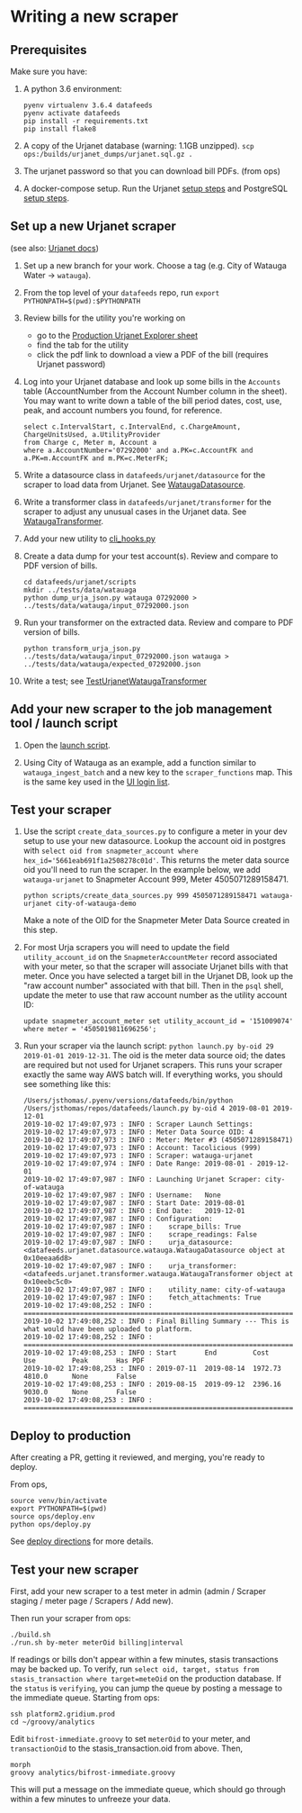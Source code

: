 # Writing a new scraper

## Prerequisites

Make sure you have:

1. A python 3.6 environment:

    ```
    pyenv virtualenv 3.6.4 datafeeds
    pyenv activate datafeeds
    pip install -r requirements.txt
    pip install flake8
    ```
2. A copy of the Urjanet database (warning: 1.1GB unzipped). `scp ops:/builds/urjanet_dumps/urjanet.sql.gz .`

3. The urjanet password so that you can download bill PDFs. (from ops)

4. A docker-compose setup. Run the Urjanet [setup steps](./urjanet_setup.md) and PostgreSQL
[setup steps](./database_setup.md).


## Set up a new Urjanet scraper

(see also: [Urjanet docs](./urjanet.md))

1. Set up a new branch for your work. Choose a tag (e.g. City of Watauga Water -> `watauga`).

2. From the top level of your `datafeeds` repo, run `export PYTHONPATH=$(pwd):$PYTHONPATH`

3. Review bills for the utility you're working on
    - go to the [Production Urjanet Explorer sheet](https://docs.google.com/spreadsheets/d/1qJcgRpf7BgdhgWHE2Nd-HE0w4vyk3a0NbnoLTrBR2CM/edit#gid=240288574)
    - find the tab for the utility
    - click the pdf link to download a view a PDF of the bill (requires Urjanet password)

4. Log into your Urjanet database and look up some bills in the `Accounts` table (AccountNumber from the Account Number column in the sheet). You may want to write down a table of the bill period dates, cost, use, peak, and account numbers you found, for reference.

    ```
    select c.IntervalStart, c.IntervalEnd, c.ChargeAmount, ChargeUnitsUsed, a.UtilityProvider
    from Charge c, Meter m, Account a
    where a.AccountNumber='07292000' and a.PK=c.AccountFK and a.PK=m.AccountFK and m.PK=c.MeterFK;
    ```

5. Write a datasource class in `datafeeds/urjanet/datasource` for the scraper to load data from Urjanet. See [WataugaDatasource](https://github.com/Gridium/datafeeds/blob/master/datafeeds/urjanet/datasource/watauga.py).

6. Write a transformer class in `datafeeds/urjanet/transformer` for the scraper to adjust any unusual cases in the Urjanet data. See [WataugaTransformer](https://github.com/Gridium/datafeeds/blob/master/datafeeds/urjanet/transformer/watauga.py).

7. Add your new utility to [cli_hooks.py](https://github.com/Gridium/datafeeds/blob/master/datafeeds/urjanet/scripts/cli_hooks.py)

8. Create a data dump for your test account(s). Review and compare to PDF version of bills.

    ```
    cd datafeeds/urjanet/scripts
    mkdir ../tests/data/watauaga
    python dump_urja_json.py watauga 07292000 > ../tests/data/watauga/input_07292000.json
    ```

10. Run your transformer on the extracted data. Review and compare to PDF version of bills.

    ```
    python transform_urja_json.py ../tests/data/watauga/input_07292000.json watauga > ../tests/data/watauga/expected_07292000.json
    ```

11. Write a test; see [TestUrjanetWataugaTransformer](https://github.com/Gridium/datafeeds/blob/master/datafeeds/urjanet/tests/test_urjanet_watauga_transformer.py)


## Add your new scraper to the job management tool / launch script

1. Open the [launch script](../launch.py).

2. Using City of Watauga as an example, add a function similar to `watauga_ingest_batch` and a new key to the
 `scraper_functions` map. This is the same key used in the [UI login list](https://github.com/Gridium/snapmeter/blob/master/frontend/main/app/models/utility-login.js#L46).

## Test your scraper

1. Use the script `create_data_sources.py` to configure a meter in your dev setup to use your new datasource.
    Lookup the account oid in postgres with `select oid from snapmeter_account where hex_id='5661eab691f1a2508278c01d'`.
    This returns the meter data source oid you'll need to run the scraper. In the example below, we add
    `watauga-urjanet` to Snapmeter Account 999, Meter 4505071289158471.

    ```python scripts/create_data_sources.py 999 4505071289158471 watauga-urjanet city-of-watauga-demo```

    Make a note of the OID for the Snapmeter Meter Data Source created in this step.

2. For most Urja scrapers you will need to update the field `utility_account_id` on the `SnapmeterAccountMeter` record
    associated with your meter, so that the scraper will associate Urjanet bills with that meter.
    Once you have selected a target bill in the Urjanet DB, look up the "raw account number" associated with that bill.
    Then in the `psql` shell, update the meter to use that raw account number as the utility account ID:
    ```
    update snapmeter_account_meter set utility_account_id = '151009074' where meter = '4505019811696256';
    ```

3. Run your scraper via the launch script: `python launch.py by-oid 29 2019-01-01 2019-12-31`. The oid is the meter data source oid; the dates are required but not used for Urjanet scrapers. This runs your scraper exactly the same way AWS batch will. If everything
works, you should see something like this:
    ```
    /Users/jsthomas/.pyenv/versions/datafeeds/bin/python /Users/jsthomas/repos/datafeeds/launch.py by-oid 4 2019-08-01 2019-12-01
    2019-10-02 17:49:07,973 : INFO : Scraper Launch Settings:
    2019-10-02 17:49:07,973 : INFO : Meter Data Source OID: 4
    2019-10-02 17:49:07,973 : INFO : Meter: Meter #3 (4505071289158471)
    2019-10-02 17:49:07,973 : INFO : Account: Tacolicious (999)
    2019-10-02 17:49:07,973 : INFO : Scraper: watauga-urjanet
    2019-10-02 17:49:07,974 : INFO : Date Range: 2019-08-01 - 2019-12-01
    2019-10-02 17:49:07,987 : INFO : Launching Urjanet Scraper: city-of-watauga
    2019-10-02 17:49:07,987 : INFO : Username:   None
    2019-10-02 17:49:07,987 : INFO : Start Date: 2019-08-01
    2019-10-02 17:49:07,987 : INFO : End Date:   2019-12-01
    2019-10-02 17:49:07,987 : INFO : Configuration:
    2019-10-02 17:49:07,987 : INFO :    scrape_bills: True
    2019-10-02 17:49:07,987 : INFO :    scrape_readings: False
    2019-10-02 17:49:07,987 : INFO :    urja_datasource: <datafeeds.urjanet.datasource.watauga.WataugaDatasource object at 0x10eeaa6d8>
    2019-10-02 17:49:07,987 : INFO :    urja_transformer: <datafeeds.urjanet.transformer.watauga.WataugaTransformer object at 0x10eebc5c0>
    2019-10-02 17:49:07,987 : INFO :    utility_name: city-of-watauga
    2019-10-02 17:49:07,987 : INFO :    fetch_attachments: True
    2019-10-02 17:49:08,252 : INFO : ================================================================================
    2019-10-02 17:49:08,252 : INFO : Final Billing Summary --- This is what would have been uploaded to platform.
    2019-10-02 17:49:08,252 : INFO : ================================================================================
    2019-10-02 17:49:08,253 : INFO : Start       End         Cost        Use         Peak       Has PDF
    2019-10-02 17:49:08,253 : INFO : 2019-07-11  2019-08-14  1972.73     4810.0      None       False
    2019-10-02 17:49:08,253 : INFO : 2019-08-15  2019-09-12  2396.16     9030.0      None       False
    2019-10-02 17:49:08,253 : INFO : ================================================================================
    ```

## Deploy to production

After creating a PR, getting it reviewed, and merging, you're ready to deploy.

From ops,

```
source venv/bin/activate
export PYTHONPATH=$(pwd)
source ops/deploy.env
python ops/deploy.py
```

See [deploy directions](./deploy.md) for more details.

## Test your new scraper

First, add your new scraper to a test meter in admin (admin / Scraper staging / meter page / Scrapers / Add new).

Then run your scraper from ops:

    ./build.sh
    ./run.sh by-meter meterOid billing|interval

If readings or bills don't appear within a few minutes, stasis transactions may be backed up.
To verify, run `select oid, target, status from stasis_transaction where target=meteOid` on the
production database. If the `status` is `verifying`, you can jump the queue by posting a message
to the immediate queue. Starting from ops:

    ssh platform2.gridium.prod
    cd ~/groovy/analytics

Edit `bifrost-immediate.groovy` to set `meterOid` to your meter, and `transactionOid` to the stasis_transaction.oid from above. Then,

    morph
    groovy analytics/bifrost-immediate.groovy

This will put a message on the immediate queue, which should go through within a few minutes to unfreeze your data.
